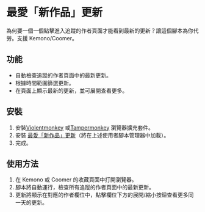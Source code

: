 # 最愛「新作品」更新
為何要一個一個點擊進入追蹤的作者頁面才能看到最新的更新？讓這個腳本為你代勞。支援 Kemono/Coomer。

## 功能
* 自動檢查追蹤的作者頁面中的最新更新。
* 根據時間範圍篩選更新。
* 在頁面上顯示最新的更新，並可展開查看更多。

## 安裝
1. 安裝[Violentmonkey](https://violentmonkey.github.io) 或[Tampermonkey](https://www.tampermonkey.net/) 瀏覽器擴充套件。
2. 安裝 [最愛「新作品」更新](https://greasyfork.org/zh-TW/scripts/501634/最愛「新作品」更新)（將在上述使用者腳本管理器中加載）。
3. 完成。

## 使用方法
1. 在 Kemono 或 Coomer 的收藏頁面中打開瀏覽器。
2. 腳本將自動運行，檢查所有追蹤的作者頁面中的最新更新。
3. 更新將顯示在對應的作者欄位中，點擊欄位下方的展開/縮小按鈕查看更多同一天的更新。
